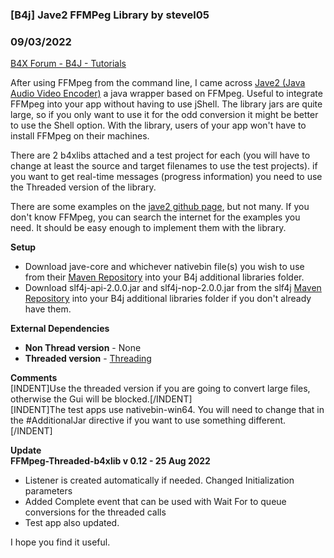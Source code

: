 ### [B4j] Jave2 FFMPeg Library by stevel05
### 09/03/2022
[B4X Forum - B4J - Tutorials](https://www.b4x.com/android/forum/threads/142548/)

After using FFMpeg from the command line, I came across [Jave2 (Java Audio Video Encoder)](https://github.com/a-schild/jave2) a java wrapper based on FFMpeg. Useful to integrate FFMpeg into your app without having to use jShell. The library jars are quite large, so if you only want to use it for the odd conversion it might be better to use the Shell option. With the library, users of your app won't have to install FFMpeg on their machines.  
  
There are 2 b4xlibs attached and a test project for each (you will have to change at least the source and target filenames to use the test projects). if you want to get real-time messages (progress information) you need to use the Threaded version of the library.  
  
There are some examples on the [jave2 github page](https://github.com/a-schild/jave2), but not many. If you don't know FFMpeg, you can search the internet for the examples you need. It should be easy enough to implement them with the library.  
  
**Setup**  

- Download jave-core and whichever nativebin file(s) you wish to use from their [Maven Repository](https://mvnrepository.com/artifact/ws.schild/jave-all-deps/3.3.1) into your B4j additional libraries folder.
- Download slf4j-api-2.0.0.jar and slf4j-nop-2.0.0.jar from the slf4j [Maven Repository](https://repo1.maven.org/maven2/org/slf4j/) into your B4j additional libraries folder if you don't already have them.

  
**External Dependencies**  

- **Non Thread version** - None
- **Threaded version** - [Threading](https://www.b4x.com/android/forum/threads/threading-library.6775/)

**Comments**  
[INDENT]Use the threaded version if you are going to convert large files, otherwise the Gui will be blocked.[/INDENT]  
[INDENT]The test apps use nativebin-win64. You will need to change that in the #AdditionalJar directive if you want to use something different.[/INDENT]  
  
**Update  
FFMpeg-Threaded-b4xlib v 0.12 - 25 Aug 2022**   

- Listener is created automatically if needed. Changed Initialization parameters
- Added Complete event that can be used with Wait For to queue conversions for the threaded calls
- Test app also updated.

  
I hope you find it useful.